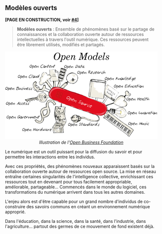 ## Modèles ouverts

**[PAGE EN CONSTRUCTION, voir [#4](https://github.com/AbcSxyZ/Open-Models/issues/4)]**

> **Modèles ouverts** : Ensemble de phénomènes basé sur le partage de connaissances et la collaboration ouverte autour de ressources intellectuelles à travers l'outil numérique. Ces ressources peuvent être librement utilisés, modifiés et partagés.

<p align="center" width="100%">
    <img src="/images/modele_ouverts.png">
    <br>
    <i>Illustration de l'<a href="https://openbusiness.world/index.html">Open Business Foundation</a></i>
</p>

Le numérique est un outil puissant pour la diffusion du savoir et pour permettre les interactions entre les individus.

Avec ces propriétés, des phénomènes nouveaux apparaissent basés sur la collaboration ouverte autour de ressources open source. La mise en réseau entraîne certaines singularités de l'intelligence collective, enrichissant ces ressources tout en devenant pour tous facilement appropriable, améliorable, partageable... Commencés dans le monde du logiciel, ces transformations du numérique arrivent dans tous les autres domaines.

L'enjeu alors est d'être capable pour un grand nombre d'individus de co-construire des savoirs communs en créant un environnement numérique approprié.

Dans l'éducation, dans la science, dans la santé, dans l'industrie, dans l'agriculture... partout des germes de ce mouvement de fond existent déjà.

